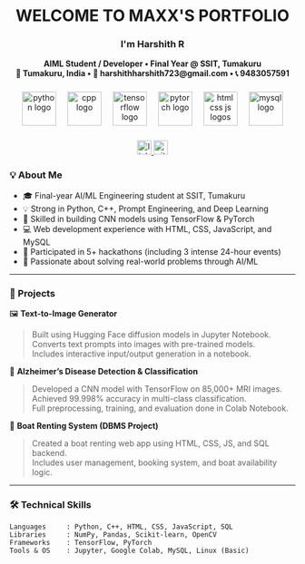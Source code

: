 <h1 align="center">WELCOME TO MAXX'S PORTFOLIO </h1>

###

<h3 align="center">I'm Harshith R</h3>
<p align="center">
  <strong>AIML Student / Developer • Final Year @ SSIT, Tumakuru</strong><br>
  <strong>📍 Tumakuru, India • 📧 harshithharshith723@gmail.com • 📞 9483057591</strong>
</p>

###

<div align="center">
  <img src="https://skillicons.dev/icons?i=py" height="60" alt="python logo" />
  <img width="12" />
  <img src="https://skillicons.dev/icons?i=cpp" height="60" alt="cpp logo" />
  <img width="12" />
  <img src="https://skillicons.dev/icons?i=tensorflow" height="60" alt="tensorflow logo" />
  <img width="12" />
  <img src="https://skillicons.dev/icons?i=pytorch" height="60" alt="pytorch logo" />
  <img width="12" />
  <img src="https://skillicons.dev/icons?i=html,css,js" height="60" alt="html css js logos" />
  <img width="12" />
  <img src="https://skillicons.dev/icons?i=mysql" height="60" alt="mysql logo" />
</div>

###

<div align="center">
  <a href="https://www.linkedin.com/in/harshith-r-7a381727a" target="_blank">
    <img src="https://img.shields.io/static/v1?message=LinkedIn&logo=linkedin&label=&color=0077B5&logoColor=white&labelColor=&style=for-the-badge" height="25" alt="linkedin logo" />
  </a>
  <a href="https://github.com/harsh-maxx" target="_blank">
    <img src="https://img.shields.io/static/v1?message=GitHub&logo=github&label=&color=181717&logoColor=white&labelColor=&style=for-the-badge" height="25" alt="github logo" />
  </a>
</div>

###

### 💡 About Me
- 🎓 Final-year AI/ML Engineering student at SSIT, Tumakuru  
- 💡 Strong in Python, C++, Prompt Engineering, and Deep Learning  
- 🧠 Skilled in building CNN models using TensorFlow & PyTorch  
- 💻 Web development experience with HTML, CSS, JavaScript, and MySQL  
- 🧪 Participated in 5+ hackathons (including 3 intense 24-hour events)  
- 🎯 Passionate about solving real-world problems through AI/ML  

---

### 🧠 Projects

🖼️ **Text-to-Image Generator**  
> Built using Hugging Face diffusion models in Jupyter Notebook.  
> Converts text prompts into images with pre-trained models.  
> Includes interactive input/output generation in a notebook.

🧪 **Alzheimer’s Disease Detection & Classification**  
> Developed a CNN model with TensorFlow on 85,000+ MRI images.  
> Achieved 99.998% accuracy in multi-class classification.  
> Full preprocessing, training, and evaluation done in Colab Notebook.

🚤 **Boat Renting System (DBMS Project)**  
> Created a boat renting web app using HTML, CSS, JS, and SQL backend.  
> Includes user management, booking system, and boat availability logic.

---

### 🛠️ Technical Skills

```text
Languages     : Python, C++, HTML, CSS, JavaScript, SQL  
Libraries     : NumPy, Pandas, Scikit-learn, OpenCV  
Frameworks    : TensorFlow, PyTorch  
Tools & OS    : Jupyter, Google Colab, MySQL, Linux (Basic)  
